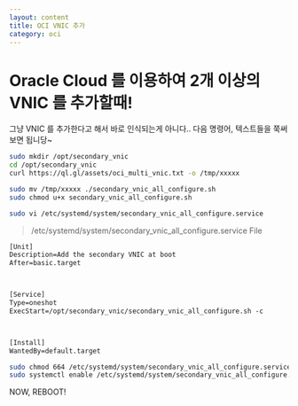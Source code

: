 ```yaml
---
layout: content
title: OCI VNIC 추가
category: oci
---
```


# Oracle Cloud 를 이용하여 2개 이상의 VNIC 를 추가할때!

그냥 VNIC 를 추가한다고 해서 바로 인식되는게 아니다..
다음 명령어, 텍스트들을 쭉써보면 됩니당~

``` bash
sudo mkdir /opt/secondary_vnic
cd /opt/secondary_vnic
curl https://ql.gl/assets/oci_multi_vnic.txt -o /tmp/xxxxx

sudo mv /tmp/xxxxx ./secondary_vnic_all_configure.sh
sudo chmod u+x secondary_vnic_all_configure.sh

sudo vi /etc/systemd/system/secondary_vnic_all_configure.service
```


> /etc/systemd/system/secondary_vnic_all_configure.service File
``` txt
[Unit]
Description=Add the secondary VNIC at boot
After=basic.target



[Service]
Type=oneshot
ExecStart=/opt/secondary_vnic/secondary_vnic_all_configure.sh -c



[Install]
WantedBy=default.target
```

``` bash
sudo chmod 664 /etc/systemd/system/secondary_vnic_all_configure.service
sudo systemctl enable /etc/systemd/system/secondary_vnic_all_configure.service
```

NOW, REBOOT!
